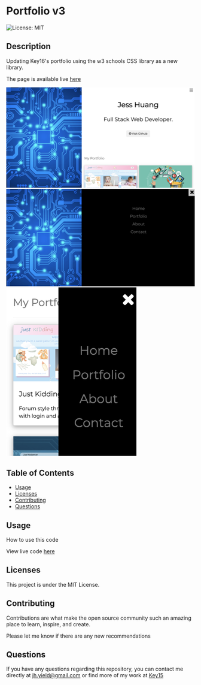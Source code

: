 # Portfolio v3

![License: MIT](https://img.shields.io/badge/License-MIT-yellow.svg)

## Description

Updating Key16's portfolio using the w3 schools CSS library as a new library.

The page is available live [here](https://key16.github.io/Portfolio-v3/)

![ss1](./Images/ssPortfolio.png)
![ss2](./Images/ssPortfolio2.png)
![ss3](./Images/ssPortfolio4.png)

## Table of Contents

- [Usage](#usage)
- [Licenses](#licenses)
- [Contributing](#contributing)
- [Questions](#questions)

## Usage

How to use this code

View live code [here](https://key16.github.io/Portfolio-v3/)

## Licenses

This project is under the MIT License.

## Contributing

Contributions are what make the open source community such an amazing place to learn, inspire, and create.

Please let me know if there are any new recommendations

## Questions

If you have any questions regarding this repository, you can contact me directly at jh.yield@gmail.com or find more of my work at [Key15](https://github.com/Key15)
